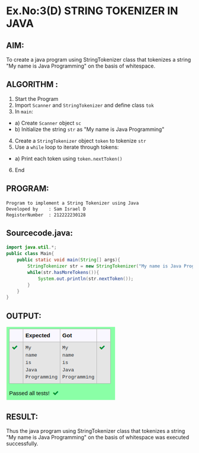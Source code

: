 # Ex.No:3(D) STRING TOKENIZER IN JAVA

## AIM:
To create a java program using StringTokenizer class that tokenizes a string "My name is Java Programming" on the basis of whitespace.

## ALGORITHM :
1.	Start the Program
2.	Import `Scanner` and `StringTokenizer` and define class `tok`
3.	In `main`:
-	a) Create `Scanner` object `sc`
-	b) Initialize the string `str` as "My name is Java Programming"
4.	Create a `StringTokenizer` object `token` to tokenize `str`
5.	Use a `while` loop to iterate through tokens:
-	a) Print each token using `token.nextToken()`
6.	End




## PROGRAM:
 ```
Program to implement a String Tokenizer using Java
Developed by    : Sam Israel D 
RegisterNumber  : 212222230128 
```

## Sourcecode.java:

```java
import java.util.*;
public class Main{
    public static void main(String[] args){
        StringTokenizer str = new StringTokenizer("My name is Java Programming"," ");
        while(str.hasMoreTokens()){
            System.out.println(str.nextToken());
        }
    }
}
```





## OUTPUT:

![image](./output.png)

## RESULT:
Thus the java program using StringTokenizer class that tokenizes a string "My name is Java Programming" on the basis of whitespace was executed successfully.
